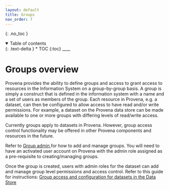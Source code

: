 ```yaml
---
layout: default
title: Groups
nav_order: 7
---
```


{: .no_toc }


<details  open markdown="block">
  <summary>
    Table of contents
  </summary>
{: .text-delta }
* TOC
{:toc}
____
</details>

# Groups overview

Provena provides the ability to define groups and access to grant access to resources in the Information System on a group-by-group basis. A group is simply a construct that is defined in the information system with a name and a set of users as members of the group. Each resource in Provena, e.g. a dataset, can then be configured to allow access to have read and/or write permissions. For example, a dataset on the Provena data store can be made available to one or more groups with differing levels of read/write access.

Currently groups apply to datasets in Provena. However, group access control functionality may be offered in other Provena components and resources in the future.

Refer to [Group admin ](./admin/groups.html) for how to add and manage groups. You will need to have an activated user account on Provena with the admin role assigned as a pre-requisite to creating/managing groups.

Once the group is created, users with admin roles for the dataset can add and manage group level permissions and access control. Refer to this guide for instructions: [Group access and configuration for datasets in the Data Store](./provenance/registry/access-control.html#group-access)

